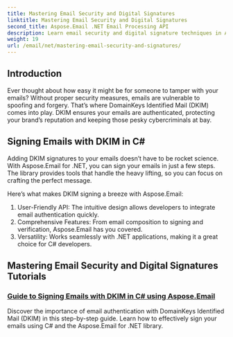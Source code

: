 ```yaml
---
title: Mastering Email Security and Digital Signatures
linktitle: Mastering Email Security and Digital Signatures
second_title: Aspose.Email .NET Email Processing API
description: Learn email security and digital signature techniques in Aspose.Email for .NET. Explore step-by-step tutorials, including DKIM signing in C#.
weight: 19
url: /email/net/mastering-email-security-and-signatures/
---
```

## Introduction 

Ever thought about how easy it might be for someone to tamper with your emails? Without proper security measures, emails are vulnerable to spoofing and forgery. That’s where DomainKeys Identified Mail (DKIM) comes into play. DKIM ensures your emails are authenticated, protecting your brand’s reputation and keeping those pesky cybercriminals at bay.  

## Signing Emails with DKIM in C#  

Adding DKIM signatures to your emails doesn’t have to be rocket science. With Aspose.Email for .NET, you can sign your emails in just a few steps. The library provides tools that handle the heavy lifting, so you can focus on crafting the perfect message.  

Here’s what makes DKIM signing a breeze with Aspose.Email:  

1. User-Friendly API: The intuitive design allows developers to integrate email authentication quickly.  
2. Comprehensive Features: From email composition to signing and verification, Aspose.Email has you covered.  
3. Versatility: Works seamlessly with .NET applications, making it a great choice for C# developers.

## Mastering Email Security and Digital Signatures Tutorials
### [Guide to Signing Emails with DKIM in C# using Aspose.Email](./guide-to-signing-emails-with-dkim/)
Discover the importance of email authentication with DomainKeys Identified Mail (DKIM) in this step-by-step guide. Learn how to effectively sign your emails using C# and the Aspose.Email for .NET library.